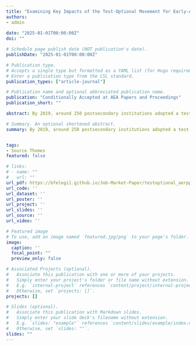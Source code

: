 ```yaml
---
title: "Examining Key Impacts of the Test-Optional Movement for Early-Adopters"
authors:
- admin
  
date: "2025-01-01T00:00:00Z"
doi: ""

# Schedule page publish date (NOT publication's date).
publishDate: "2025-01-01T00:00:00Z"

# Publication type.
# Accepts a single type but formatted as a YAML list (for Hugo requirements).
# Enter a publication type from the CSL standard.
publication_types: ["article-journal"]

# Publication name and optional abbreviated publication name.
publication: "Conditionally Accepted at AEA Papers and Proceedings"
publication_short: ""

abstract: By 2019, around 250 postsecondary institutions adopted a test-optional policy. This paper uses a difference-in-differences design to examine the impact of this reform on schools that switched policies between 2006 and 2014. I find that adopting a test-optional policy increased the share of Black, Native American and Hispanic students as well as Pell Grant recipients. I also show that adopting a test-optional policy did not affect the academic performance of enrolled cohorts but did affect financial aid disbursements. These findings are important considering that several institutions that switched policies during the COVID-19 pandemic have since returned to requiring test scores.

# Summary. An optional shortened abstract.
summary: By 2019, around 250 postsecondary institutions adopted a test-optional policy. This paper uses a difference-in-differences design to examine the impact of this reform on schools that switched policies between 2006 and 2014. I find that adopting a test-optional policy increased the share of Black, Native American and Hispanic students as well as Pell Grant recipients. I also show that adopting a test-optional policy did not affect the academic performance of enrolled cohorts but did affect financial aid disbursements. These findings are important considering that several institutions that switched policies during the COVID-19 pandemic have since returned to requiring test scores.


tags:
- Source Themes
featured: false

# links:
# - name: ""
#   url: ""
url_pdf: https://bfelegi1.github.io/Job-Market-Paper/testoptional_aerpp_bf-final.pdf
url_code: ''
url_dataset: ''
url_poster: ''
url_project: ''
url_slides: ''
url_source: ''
url_video: ''

# Featured image
# To use, add an image named `featured.jpg/png` to your page's folder. 
image:
  caption: ''
  focal_point: ""
  preview_only: false

# Associated Projects (optional).
#   Associate this publication with one or more of your projects.
#   Simply enter your project's folder or file name without extension.
#   E.g. `internal-project` references `content/project/internal-project/index.md`.
#   Otherwise, set `projects: []`.
projects: []

# Slides (optional).
#   Associate this publication with Markdown slides.
#   Simply enter your slide deck's filename without extension.
#   E.g. `slides: "example"` references `content/slides/example/index.md`.
#   Otherwise, set `slides: ""`.
slides: ""
---
```

